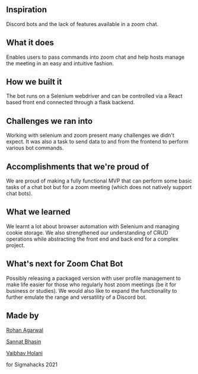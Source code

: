 ## Inspiration
Discord bots and the lack of features available in a zoom chat.

## What it does
Enables users to pass commands into zoom chat and help hosts manage the meeting in an easy and intuitive fashion.

## How we built it
The bot runs on a Selenium webdriver and can be controlled via a React based front end connected through a flask backend.

## Challenges we ran into
Working with selenium and zoom present many challenges we didn't expect. It was also a task to send data to and from the frontend to perform various bot commands.

## Accomplishments that we're proud of
We are proud of making a fully functional MVP that can perform some basic tasks of a chat bot but for a zoom meeting (which does not natively support chat bots).

## What we learned
We learnt a lot about browser automation with Selenium and managing cookie storage. We also strengthened our understanding of CRUD operations while abstracting the front end and back end for a complex project.

## What's next for Zoom Chat Bot
Possibly releasing a packaged version with user profile management to make life easier for those who regularly host zoom meetings (be it for business or studies). We would also like to expand the functionality to further emulate the range and versatility of a Discord bot.

## Made by

[Rohan Agarwal](https://github.com/ronyboi)

[Sannat Bhasin](https://github.com/sannat17)

[Vaibhav Holani](https://github.com/vaibhavholani)

for Sigmahacks 2021
